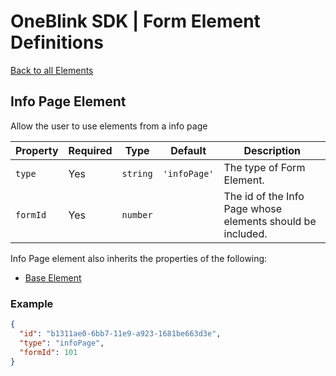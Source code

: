 # OneBlink SDK | Form Element Definitions

[Back to all Elements](./README.md)

## Info Page Element

Allow the user to use elements from a info page

| Property       | Required | Type      | Default      | Description                                                                              |
| -------------- | -------- | --------- | ------------ | ---------------------------------------------------------------------------------------- |
| `type`         | Yes      | `string`  | `'infoPage'` | The type of Form Element.                                                                |
| `formId`       | Yes      | `number`  |              | The id of the Info Page whose elements should be included.                               |

Info Page element also inherits the properties of the following:

-   [Base Element](./base-element.md)

### Example

```JSON
{
  "id": "b1311ae0-6bb7-11e9-a923-1681be663d3e",
  "type": "infoPage",
  "formId": 101
}
```
